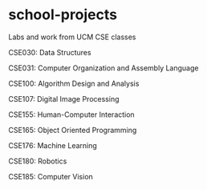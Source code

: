 # school-projects
Labs and work from UCM CSE classes

CSE030: Data Structures

CSE031: Computer Organization and Assembly Language

CSE100: Algorithm Design and Analysis

CSE107: Digital Image Processing

CSE155: Human-Computer Interaction

CSE165: Object Oriented Programming

CSE176: Machine Learning

CSE180: Robotics

CSE185: Computer Vision
